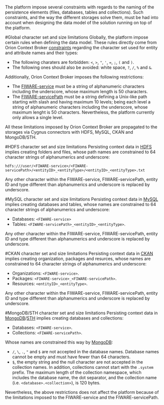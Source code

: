 The platform impose several constraints with regards to the naming of the persistence elements (files, databases, tables and collections). Such constraints, and the way the different storages solve them, must be had into account when designing the data model of the solution running on top of the platform.

#Global character set and size limitations
Globally, the platform impose certain rules when defining the data model. These rules directly come from Orion Context Broker [constraints]((http://fiware-orion.readthedocs.io/en/1.9.0/user/forbidden_characters/index.html)) regarding the character set used for entity and attribute names and their types:

* The following charaters are forbidden: `<`, `>`, `"`, `'`, `=`, `;`, `(` and `)`.
* The following ones should also be avoided: white space, `?`, `/`, `%` and `&`.

Additionally, Orion Context Broker imposes the following restrictions:

* The [FIWARE-service](http://fiware-orion.readthedocs.io/en/1.9.0/user/multitenancy/index.html) must be a string of alphanumeric characters including the underscore, whose maximum length is 50 characters.
* The [FIWARE-servicePath](http://fiware-orion.readthedocs.io/en/1.9.0/user/service_path/index.html) must be a string defining a Unix-like path starting with slash and having maximum 10 levels; being each level a string of alphanumeric characters including the underscore, whose maximum lenght is 50 characters. Nevertheless, the platform currently only allows a single level.

All these limitations imposed by Orion Context Broker are propagated to the storages via Cygnus connectors with HDFS, MySQL, CKAN and MongoDB/STH.

#HDFS character set and size limitations
Persisting context data in [HDFS](http://fiware-cygnus.readthedocs.io/en/1.8.0/cygnus-ngsi/flume_extensions_catalogue/ngsi_hdfs_sink/index.html) implies creating folders and files, whose path names are constrained to 64 character strings of alphanumerics and underscore:

    hdfs:///user/<FIWARE-service>/<FIWARE-servicePath>/<entityID>_<entityType>/<entityID>_<entityType>.txt

Any other character within the FIWARE-service, FIWARE-servicePath, entity ID and type different than alphanumerics and underscore is replaced by underscore.

#MySQL character set and size limitations
Persisting context data in [MySQL](http://fiware-cygnus.readthedocs.io/en/1.8.0/cygnus-ngsi/flume_extensions_catalogue/ngsi_mysql_sink/index.html) implies creating databases and tables, whose names are constrained to 64 character strings of alphanumerics and underscore:

* Databases: `<FIWARE-service>`
* Tables: `<FIWARE-servicePath>_<entityID>_<entityType>`.

Any other character within the FIWARE-service, FIWARE-servicePath, entity ID and type different than alphanumerics and underscore is replaced by underscore.

#CKAN character set and size limitations
Persisting context data in [CKAN](http://fiware-cygnus.readthedocs.io/en/1.8.0/cygnus-ngsi/flume_extensions_catalogue/ngsi_ckan_sink/index.html) implies creating organization, packages and resurces, whose names are constrained to 64 character strings of alphanumerics and underscore:

* Organizations: `<FIWARE-service>`.
* Packages: `<FIWARE-service>_<FIWARE-servicePath>`.
* Resources: `<entityID>_<entityType>`.

Any other character within the FIWARE-service, FIWARE-servicePath, entity ID and type different than alphanumerics and underscore is replaced by underscore.

#MongoDB/STH character set and size limitations
Persisting context data in [MongoDB](http://fiware-cygnus.readthedocs.io/en/master/cygnus-ngsi/flume_extensions_catalogue/ngsi_mongo_sink/index.html)/[STH](http://fiware-cygnus.readthedocs.io/en/1.8.0/cygnus-ngsi/flume_extensions_catalogue/ngsi_sth_sink/index.html) implies creating databases and collections:

* Databases: `<FIWARE-service>`.
* Collections: `<FIWARE-servicePath>`.

Whose names are constrained this way by [MongoDB](https://docs.mongodb.com/manual/reference/limits/#naming-restrictions):

* `/`, `\`, `.`, `"` and `$` are not accepted in the database names. Database names cannot be empty and must have fewer than 64 characters.
* `$`, the empty string and the null character are not accepted in the collection names. In addition, collections cannot start with the `.system` prefix. The maximum length of the collection namespace, which includes the database name, the dot separator, and the collection name (i.e. `<database>.<collection>`), is 120 bytes.

Nevertheless, the above restrictions does not affect the platform because of the limitations imposed to the FIWARE-service and the FIWARE-servicePath.


